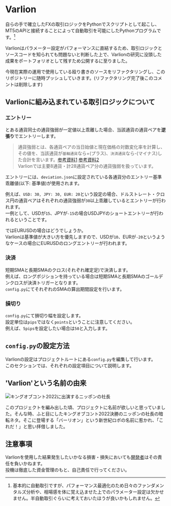 # Varlion

自らの手で確立したFXの取引ロジックをPythonでスクリプトとして起こし、MT5のAPIと接続することによって自動取引を可能にしたPythonプログラムです。[^1]

Varlionはパラメーター設定がパフォーマンスに直結するため、取引ロジックとソースコードを知られても問題ないと判断した上で、Varlionの研究に没頭した成果をポートフォリオとして残すため公開するに至りました。

今現在実際の運用で使用している殴り書きのソースをリファクタリングし、このリポジトリーに随時プッシュしていきます。(リファクタリング完了後このコメントは削除します)

## Varlionに組み込まれている取引ロジックについて
### エントリー
  とある通貨同士の通貨強弱が一定値以上乖離した場合、当該通貨の通貨ペアを**逆張り**でエントリーします。

  > 通貨強弱とは、各通貨ペアの当日始値と現在価格の対数変化率を計算し、その値を、当該通貨が`基軸通貨`なら+(プラス)、`決済通貨`なら-(マイナス)した合計を言います。[参考資料1](https://fai-fx.hatenadiary.org/entry/20110208/1297092136)  [参考資料2](https://note.com/shinseitaro/n/n694d9beee8b6)  
  Varlionでは主要8通貨・計28通貨ペア分の通貨強弱を扱っています。

エントリーには、`deviation.json`に設定されている各通貨分のエントリー基準乖離値(以下: 基準値)が使用されます。

例えば、`USD: 30, JPY: 30, EUR: 20`という設定の場合、ドルストレート・クロス円の通貨ペアはそれぞれの通貨強弱が`30`以上乖離しているとエントリーが行われます。  
一例として、USDが`15`、JPYが`-15`の場合USDJPYのショートエントリーが行われるということです。

ではEURUSDの場合はどうでしょうか。  
Varlionは基準値が大きい方を優先しますので、USDが`10`、EURが`-20`というようなケースの場合にEURUSDのロングエントリーが行われます。

### 決済
  短期SMAと長期SMAのクロス(それぞれ確定足)で決済します。  
  例えば、ロングポジションを持っている場合は短期SMAと長期SMAのゴールデンクロスが決済トリガーとなります。  
  `config.py`にてそれぞれのSMAの算出期間設定を行います。

### 損切り
  `config.py`にて損切り幅を設定します。  
  設定単位は`pips`ではなく`points`ということに注意してください。  
  例えば、`5pips`を設定したい場合は`50`と入力します。

## `config.py`の設定方法
  Varlionの設定はプロジェクトルートにある`config.py`を編集して行います。  
  このセクションでは、それぞれの設定項目について説明します。

## 'Varlion'という名前の由来
![キングオブコント2022に出演するニッポンの社長](https://user-images.githubusercontent.com/7829486/200731132-dffbf7a6-facb-48dd-8275-3ea10a509506.png)

このプロジェクトを編み出した頃、プロジェクトに名前が欲しいと思っていました。そんな時、ふと目にしたキングオブコント2022決勝のニッポンの社長の暗転ネタ。そこに登場する「バーリオン」という新世紀ロボの名前に惹かれ、「これだ！」と思い拝借しました。

## 注意事項
  Varlionを使用した結果発生したいかなる損害・損失においても[開発者](https://github.com/FUGAMARU)はその責任を負いかねます。  
  投機は徹底した資金管理のもと、自己責任で行ってください。

[^1]: 基本的に自動取引ですが、パフォーマンス最適化のため日々のファンダメンタルズ分析や、相場感を体に覚え込ませた上でのパラメーター設定は欠かせません。半自動取引ぐらいに考えておいたほうが良いかもしれません。